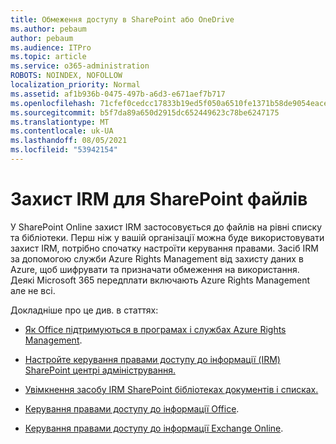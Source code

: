 ```yaml
---
title: Обмеження доступу в SharePoint або OneDrive
ms.author: pebaum
author: pebaum
ms.audience: ITPro
ms.topic: article
ms.service: o365-administration
ROBOTS: NOINDEX, NOFOLLOW
localization_priority: Normal
ms.assetid: af1b936b-0475-497b-a6d3-e671aef7b717
ms.openlocfilehash: 71cfef0cedcc17833b19ed5f050a6510fe1371b58de9054eace2f29a46b3e06d
ms.sourcegitcommit: b5f7da89a650d2915dc652449623c78be6247175
ms.translationtype: MT
ms.contentlocale: uk-UA
ms.lasthandoff: 08/05/2021
ms.locfileid: "53942154"
---
```

# <a name="irm-protection-to-sharepoint-files"></a>Захист IRM для SharePoint файлів


У SharePoint Online захист IRM застосовується до файлів на рівні списку та бібліотеки. Перш ніж у вашій організації можна буде використовувати захист IRM, потрібно спочатку настроїти керування правами. Засіб IRM за допомогою служби Azure Rights Management від захисту даних в Azure, щоб шифрувати та призначати обмеження на використання. Деякі Microsoft 365 передплати включають Azure Rights Management але не всі. 

Докладніше про це див. в статтях:

- [Як Office підтримуються в програмах і службах Azure Rights Management](https://docs.microsoft.com/azure/information-protection/understand-explore/office-apps-services-support).

- [Настройте керування правами доступу до інформації (IRM) SharePoint центрі адміністрування.](https://docs.microsoft.com/microsoft-365/compliance/set-up-irm-in-sp-admin-center)

- [Увімкнення засобу IRM SharePoint бібліотеках документів і списках.](https://docs.microsoft.com/microsoft-365/compliance/set-up-irm-in-sp-admin-center#irm-enable-sharepoint-document-libraries-and-lists)

- [Керування правами доступу до інформації Office](https://support.office.com/Article/Information-Rights-Management-in-Office-c7a70797-6b1e-493f-acf7-92a39b85e30c).

- [Керування правами доступу до інформації Exchange Online](https://docs.microsoft.com/microsoft-365/compliance/information-rights-management-in-exchange-online).


